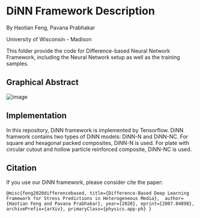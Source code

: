 # DiNN Framework Description

By Haotian Feng, Pavana Prabhakar

University of Wisconsin - Madison

This folder provide the code for Difference-based Neural Network Framework, including the Neural Network setup as well as the training samples.

## Graphical Abstract
![image](https://user-images.githubusercontent.com/62448186/110992657-d2549600-833b-11eb-9304-1d95bfaaab02.png)

## Implementation
In this repository, DiNN framework is implemented by Tensorflow.
DiNN framwork contains two types of DiNN models: DiNN-N and DiNN-NC. For square and hexagonal packed composites, DiNN-N is used. For plate with circular cutout and hollow particle reinforced composite, DiNN-NC is used. 

## Citation
If you use our DiNN framework, please consider cite the paper:

`@misc{feng2020differencebased,
      title={Difference-Based Deep Learning Framework for Stress Predictions in Heterogeneous Media}, 
      author={Haotian Feng and Pavana Prabhakar},
      year={2020},
      eprint={2007.04898},
      archivePrefix={arXiv},
      primaryClass={physics.app-ph}
}`
